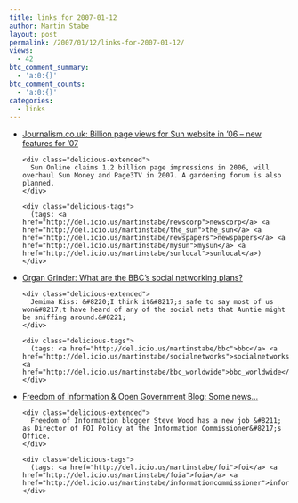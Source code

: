 ```yaml
---
title: links for 2007-01-12
author: Martin Stabe
layout: post
permalink: /2007/01/12/links-for-2007-01-12/
views:
  - 42
btc_comment_summary:
  - 'a:0:{}'
btc_comment_counts:
  - 'a:0:{}'
categories:
  - links
---
```

<ul class="delicious">
  <li>
    <div class="delicious-link">
      <a href="http://www.journalism.co.uk/news/story3142.shtml">Journalism.co.uk: Billion page views for Sun website in &#8217;06 &#8211; new features for &#8217;07</a>
    </div>
    
    <div class="delicious-extended">
      Sun Online claims 1.2 billion page impressions in 2006, will overhaul Sun Money and Page3TV in 2007. A gardening forum is also planned.
    </div>
    
    <div class="delicious-tags">
      (tags: <a href="http://del.icio.us/martinstabe/newscorp">newscorp</a> <a href="http://del.icio.us/martinstabe/the_sun">the_sun</a> <a href="http://del.icio.us/martinstabe/newspapers">newspapers</a> <a href="http://del.icio.us/martinstabe/mysun">mysun</a> <a href="http://del.icio.us/martinstabe/sunlocal">sunlocal</a>)
    </div>
  </li>
  
  <li>
    <div class="delicious-link">
      <a href="http://blogs.guardian.co.uk/organgrinder/2007/01/what_are_the_bbcs_social_netwo.html">Organ Grinder: What are the BBC&#8217;s social networking plans?</a>
    </div>
    
    <div class="delicious-extended">
      Jemima Kiss: &#8220;I think it&#8217;s safe to say most of us won&#8217;t have heard of any of the social nets that Auntie might be sniffing around.&#8221;
    </div>
    
    <div class="delicious-tags">
      (tags: <a href="http://del.icio.us/martinstabe/bbc">bbc</a> <a href="http://del.icio.us/martinstabe/socialnetworks">socialnetworks</a> <a href="http://del.icio.us/martinstabe/bbc_worldwide">bbc_worldwide</a>)
    </div>
  </li>
  
  <li>
    <div class="delicious-link">
      <a href="http://foia.blogspot.com/2007/01/some-news.html">Freedom of Information & Open Government Blog: Some news&#8230;</a>
    </div>
    
    <div class="delicious-extended">
      Freedom of Information blogger Steve Wood has a new job &#8211; as Director of FOI Policy at the Information Commissioner&#8217;s Office.
    </div>
    
    <div class="delicious-tags">
      (tags: <a href="http://del.icio.us/martinstabe/foi">foi</a> <a href="http://del.icio.us/martinstabe/foia">foia</a> <a href="http://del.icio.us/martinstabe/informationcommissioner">informationcommissioner</a>)
    </div>
  </li>
</ul>